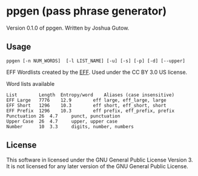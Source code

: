 # ppgen (pass phrase generator)

Version 0.1.0 of ppgen. Written by Joshua Gutow.


## Usage
```
ppgen [-n NUM_WORDS]  [-l LIST_NAME] [-u] [-s] [-p] [-d] [--upper]
```

EFF Wordlists created by the [EFF](https://www.eff.org/dice).
Used under the CC BY 3.0 US license.


Word lists available
```
List		Length	Entropy/word	Aliases (case insensitive)
EFF Large	7776	12.9		eff large, eff_large, large
EFF Short	1296	10.3		eff short, eff_short, short
EFF Prefix	1296	10.3		eff prefix, eff_prefix, prefix
Punctuation	26	4.7		punct, punctuation
Upper Case	26	4.7		upper, upper case
Number		10	3.3		digits, number, numbers
```

## License
This software in licensed under the GNU General Public License Version 3.
It is not licensed for any later version of the GNU General Public License.
